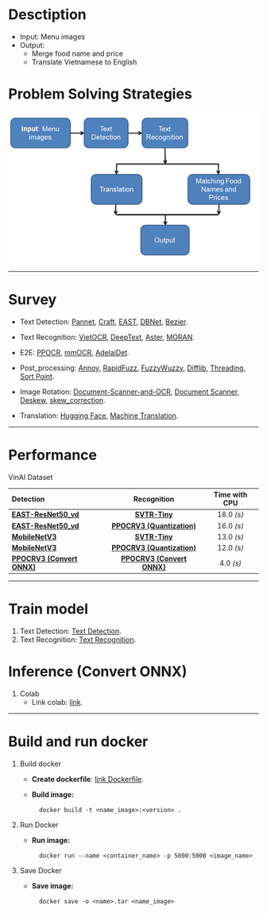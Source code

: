 # Desctiption
- Input: Menu images
- Output: 
    - Merge food name and price
    - Translate Vietnamese to English

# Problem Solving Strategies

![](./images/Strategies.png)

---

# Survey
- Text Detection: [Pannet](https://github.com/WenmuZhou/PAN.pytorch), [Craft](https://github.com/clovaai/CRAFT-pytorch), [EAST](https://github.com/argman/EAST), [DBNet](https://github.com/phamdinhkhanh/general_ocr/blob/main/configs/textdet/dbnet/README.md), [Bezier](https://github.com/Yuliang-Liu/bezier_curve_text_spotting).

- Text Recognition: [VietOCR](https://github.com/pbcquoc/vietocr), [DeepText](https://github.com/clovaai/deep-text-recognition-benchmark), [Aster](https://github.com/bgshih/aster), [MORAN](https://github.com/Canjie-Luo/MORAN_v2).

- E2E: [PPOCR](https://github.com/PaddlePaddle/PaddleOCR), [mmOCR](https://github.com/open-mmlab/mmocr), [AdelaiDet](https://github.com/aim-uofa/AdelaiDet).

- Post_processing: [Annoy](https://github.com/spotify/annoy), [
RapidFuzz](https://github.com/maxbachmann/RapidFuzz?fbclid=IwAR0HffzFqj1WiUuXYITxFcxbZBokBKQmySXtiyaMYVk3E474GGIw2rZ569I), [FuzzyWuzzy](https://www.geeksforgeeks.org/fuzzywuzzy-python-library/), [Difflib](https://iq.opengenus.org/difflib-module-in-python/?fbclid=IwAR304LkvfwFGjzEQctCPJU4MW4bkHnzNw7MqULiuHYQpv8q7HFRrDy3_34k#:~:text=get_close_matches.%20Another%20simple%20yet%20powerful%20tool%20in%20difflib,function%20works%20like%20this%3A%20get_close_matches%28target_word%2C%20list_of_possibilities%2C%20n%3Dresult_limit%2C%20cutoff%29), [Threading](https://realpython.com/intro-to-python-threading/?fbclid=IwAR0WLMA-vz44Mzcv1ahdZpxlAtY2NjizfVntPTODkOV4n_x_s89MoJcr2oA), [Sort Point](https://dev-qa.com/2040644/the-best-way-to-sort-points-in-2d-by-table).

- Image Rotation: [Document-Scanner-and-OCR](https://github.com/ankitshaw/Document-Scanner-and-OCR), [Document Scanner](https://github.com/MrGrayCode/OpenCV-Projects/tree/master/Document%20Scanner), [Deskew](https://github.com/sbrunner/deskew), [skew_correction](https://github.com/prajwalmylar/skew_correction).

- Translation: [Hugging Face](https://github.com/huggingface/transformers?fbclid=IwAR03bGv-MoW9haC7LWIO5-i35q8hYCBVUWNbFl2NaTG8qI6ZT61Dpd5PPT4), [Machine Translation](https://github.com/3ba2ii/Machine-Translation-NLP).

---

# Performance

VinAI Dataset

| Detection | Recognition | Time with CPU |
| :-- | :-: | :-: |
| [**EAST-ResNet50_vd**](https://github.com/PaddlePaddle/PaddleOCR/blob/release/2.6/configs/det/det_r50_vd_east.yml) | [**SVTR-Tiny**](https://github.com/PaddlePaddle/PaddleOCR/blob/release/2.6/configs/rec/rec_svtrnet.yml) | 18.0 *(s)* |
| [**EAST-ResNet50_vd**](https://github.com/PaddlePaddle/PaddleOCR/blob/release/2.6/configs/det/det_r50_vd_east.yml) | [**PPOCRV3 (Quantization)**](https://github.com/PaddlePaddle/PaddleOCR/blob/release/2.6/configs/rec/PP-OCRv3/en_PP-OCRv3_rec.yml) | 16.0 *(s)* |
| [**MobileNetV3**](https://github.com/PaddlePaddle/PaddleOCR/blob/release/2.6/configs/det/det_mv3_east.yml) | [**SVTR-Tiny**](https://github.com/PaddlePaddle/PaddleOCR/blob/release/2.6/configs/rec/rec_svtrnet.yml) | 13.0 *(s)* |
| [**MobileNetV3**](https://github.com/PaddlePaddle/PaddleOCR/blob/release/2.6/configs/det/det_mv3_east.yml) | [**PPOCRV3 (Quantization)**](https://github.com/PaddlePaddle/PaddleOCR/blob/release/2.6/configs/rec/PP-OCRv3/en_PP-OCRv3_rec.yml) | 12.0 *(s)* |
| [**PPOCRV3 (Convert ONNX)**](https://github.com/PaddlePaddle/PaddleOCR/blob/release/2.6/configs/det/ch_PP-OCRv3/ch_PP-OCRv3_det_student.yml) | [**PPOCRV3 (Convert ONNX)**](https://github.com/PaddlePaddle/PaddleOCR/blob/release/2.6/configs/rec/PP-OCRv3/en_PP-OCRv3_rec.yml) | 4.0 *(s)* |

---

# Train model
1. Text Detection: [Text Detection](https://github.com/anminhhung/Smart_menu_OCR/blob/master/notebook/PPOCR_Detection.ipynb). 
2. Text Recognition: [Text Recognition](https://github.com/anminhhung/Smart_menu_OCR/blob/master/notebook/PPOCR_Recognition.ipynb). 

# Inference (Convert ONNX)
1. Colab
    - Link colab: [link](https://github.com/anminhhung/Smart_menu_OCR/blob/master/notebook/PPOCR_Inference.ipynb).  

---

# Build and run docker
1. Build docker
    - **Create dockerfile**: [link Dockerfile](https://github.com/anminhhung/Smart_menu_OCR/blob/master/Dockerfile).
    - **Build image:**

            docker build -t <name_image>:<version> .

2. Run Docker

    - **Run image:**
            
            docker run --name <container_name> -p 5000:5000 <image_name>

3. Save Docker

    - **Save image:**

            docker save -o <name>.tar <name_image>

